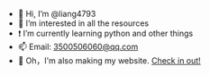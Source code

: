 - 👋 Hi, I’m @liang4793
- 👀 I’m interested in all the resources
- ❗ I’m currently learning python and other things
- 📫 Email: <3500506060@qq.com>
- 🔗 Oh，I'm also making my website. [Check in out!](https://liang4793.github.io/)

<!---
Yang2008-py/Yang2008-py is a ✨ special ✨ repository because its `README.md` (this file) appears on your GitHub profile.
You can click the Preview link to take a look at your changes.
--->
